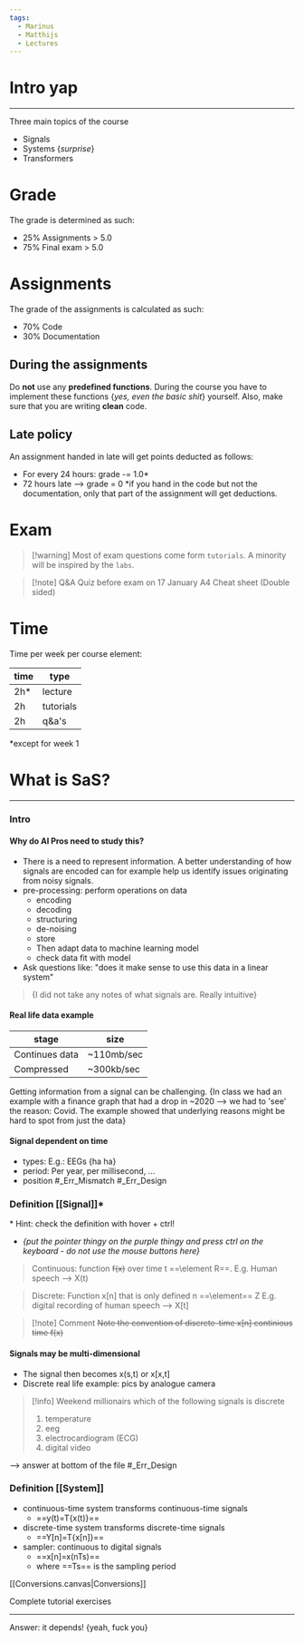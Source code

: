 ```yaml
---
tags:
  - Marinus
  - Matthijs
  - Lectures
---
```

# Intro yap
---
Three main topics of the course
- Signals
- Systems {*surprise*}
- Transformers

# Grade
The grade is determined as such:
- 25% Assignments > 5.0
- 75% Final exam > 5.0

# Assignments 
The grade of the assignments is calculated as such:
- 70% Code
- 30% Documentation

## During the assignments
Do **not** use any **predefined functions**. During the course you have to implement these functions {*yes, even the basic shit*} yourself.
Also, make sure that you are writing **clean** code. 

## Late policy
An assignment handed in late will get points deducted as follows:
- For every 24 hours: grade -= 1.0\*
- 72 hours late --> grade = 0
\*if you hand in the code but not the documentation, only that part of the assignment will get deductions.

# Exam

>[!warning] Most of exam questions come form `tutorials`. A minority will be inspired by the `labs`.

> [!note] Q&A Quiz before exam on 17 January 
> A4 Cheat sheet (Double sided)

# Time
Time per week per course element:

| time | type |
|---|---|
| 2h\* | lecture |
| 2h | tutorials |
| 2h | q&a's |
\*except for week 1


# What is SaS?
---
### Intro
#### Why do AI Pros need to study this?

- There is a need to represent information. A better understanding of how signals are encoded can for example help us identify issues originating from noisy signals.
- pre-processing: perform operations on data
	- encoding
	- decoding
	- structuring
	- de-noising
	- store
	- Then adapt data to machine learning model
	- check data fit with model
- Ask questions like: "does it make sense to use this data in a linear system"

> {I did not take any notes of what signals are. Really intuitive}

#### Real life data example

| stage          | size       |
| -------------- | ---------- |
| Continues data | ~110mb/sec |
| Compressed     | ~300kb/sec |

Getting information from a signal can be challenging. {In class we had an example with a finance graph that had a drop in ~2020 --> we had to 'see' the reason: Covid. The example showed that underlying reasons might be hard to spot from just the data}

#### Signal dependent on time 
- types: E.g.: EEGs {ha ha}
- period: Per year, per millisecond, …
- position
#_Err_Mismatch #_Err_Design
### Definition [[Signal]]\*
\* Hint: check the definition with hover + ctrl! 
- *{put the pointer thingy on the purple thingy and press ctrl on the keyboard - do not use the mouse buttons here}*

> Continuous: function ~~f(x)~~ over time t ==\element R==. E.g. Human speech
> --> X(t)

> Discrete: Function x\[n\] that is only defined n ==\element== Z E.g. digital recording of human speech
> --> X\[t]

>[!note] Comment
>~~Note the convention of discrete-time x\[n\] continious time f(x)~~


#### Signals may be multi-dimensional 
- The signal then becomes x(s,t) or x\[x,t]
- Discrete real life example: pics by analogue camera 

> [!info] Weekend millionairs
> which of the following signals is discrete
> 1. temperature
> 2. eeg
> 3. electrocardiogram (ECG)
> 4. digital video

--> answer at bottom of the file
#_Err_Design 
### Definition [[System]]

- continuous-time system transforms continuous-time signals
	- ==y(t)=T{x(t)}==
- discrete-time system transforms discrete-time signals
	- ==Y\[n]=T{x\[n]}==
- sampler: continuous to digital signals
	- ==x\[n]=x(nTs)==
	- where ==Ts== is the sampling period


[[Conversions.canvas|Conversions]]


Complete tutorial exercises

---
Answer: it depends! {yeah, fuck you}